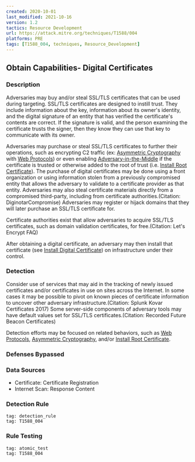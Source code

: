 ```yaml
---
created: 2020-10-01
last_modified: 2021-10-16
version: 1.2
tactics: Resource Development
url: https://attack.mitre.org/techniques/T1588/004
platforms: PRE
tags: [T1588_004, techniques, Resource_Development]
---
```


## Obtain Capabilities- Digital Certificates

### Description

Adversaries may buy and/or steal SSL/TLS certificates that can be used during targeting. SSL/TLS certificates are designed to instill trust. They include information about the key, information about its owner's identity, and the digital signature of an entity that has verified the certificate's contents are correct. If the signature is valid, and the person examining the certificate trusts the signer, then they know they can use that key to communicate with its owner.

Adversaries may purchase or steal SSL/TLS certificates to further their operations, such as encrypting C2 traffic (ex: [Asymmetric Cryptography](https://attack.mitre.org/techniques/T1573/002) with [Web Protocols](https://attack.mitre.org/techniques/T1071/001)) or even enabling [Adversary-in-the-Middle](https://attack.mitre.org/techniques/T1557) if the certificate is trusted or otherwise added to the root of trust (i.e. [Install Root Certificate](https://attack.mitre.org/techniques/T1553/004)). The purchase of digital certificates may be done using a front organization or using information stolen from a previously compromised entity that allows the adversary to validate to a certificate provider as that entity. Adversaries may also steal certificate materials directly from a compromised third-party, including from certificate authorities.(Citation: DiginotarCompromise) Adversaries may register or hijack domains that they will later purchase an SSL/TLS certificate for.

Certificate authorities exist that allow adversaries to acquire SSL/TLS certificates, such as domain validation certificates, for free.(Citation: Let's Encrypt FAQ)

After obtaining a digital certificate, an adversary may then install that certificate (see [Install Digital Certificate](https://attack.mitre.org/techniques/T1608/003)) on infrastructure under their control.

### Detection

Consider use of services that may aid in the tracking of newly issued certificates and/or certificates in use on sites across the Internet. In some cases it may be possible to pivot on known pieces of certificate information to uncover other adversary infrastructure.(Citation: Splunk Kovar Certificates 2017) Some server-side components of adversary tools may have default values set for SSL/TLS certificates.(Citation: Recorded Future Beacon Certificates)

Detection efforts may be focused on related behaviors, such as [Web Protocols](https://attack.mitre.org/techniques/T1071/001), [Asymmetric Cryptography](https://attack.mitre.org/techniques/T1573/002), and/or [Install Root Certificate](https://attack.mitre.org/techniques/T1553/004).

### Defenses Bypassed



### Data Sources

  - Certificate: Certificate Registration
  -  Internet Scan: Response Content
### Detection Rule

```query
tag: detection_rule
tag: T1588_004
```

### Rule Testing

```query
tag: atomic_test
tag: T1588_004
```
